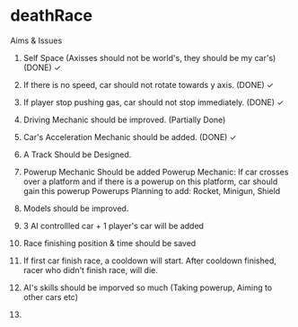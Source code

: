 # deathRace
Aims & Issues

1) Self Space (Axisses should not be world's, they should be my car's) (DONE) ✓

2) If there is no speed, car should not rotate towards y axis. (DONE) ✓

3) If player stop pushing gas, car should not stop immediately.  (DONE) ✓

4) Driving Mechanic should be improved. (Partially Done)

5) Car's Acceleration Mechanic should be added. (DONE) ✓

6) A Track Should be Designed.

7) Powerup Mechanic Should be added 
Powerup Mechanic: If car crosses over a platform and if there is a powerup on this platform, car should gain this powerup 
Powerups Planning to add: Rocket, Minigun, Shield

8) Models should be improved.

9) 3 AI controllled car + 1 player's car will be added

10) Race finishing position & time should be saved

11) If first car finish race, a cooldown will start. After cooldown finished, racer who didn't finish race, will die.

12) AI's skills should be imporved so much (Taking powerup, Aiming to other cars etc)

13)
